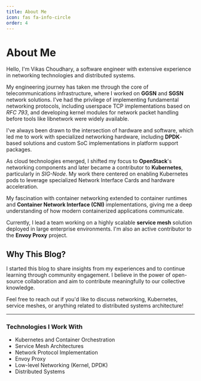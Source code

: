 ```yaml
---
title: About Me
icon: fas fa-info-circle
order: 4
---
```


# About Me

Hello, I'm Vikas Choudhary, a software engineer with extensive experience in networking technologies and distributed systems.

My engineering journey has taken me through the core of telecommunications infrastructure, where I worked on **GGSN** and **SGSN** network solutions. I've had the privilege of implementing fundamental networking protocols, including userspace TCP implementations based on *RFC 793*, and developing kernel modules for network packet handling before tools like libnetwork were widely available.

I've always been drawn to the intersection of hardware and software, which led me to work with specialized networking hardware, including **DPDK**-based solutions and custom SoC implementations in platform support packages.

As cloud technologies emerged, I shifted my focus to **OpenStack**'s networking components and later became a contributor to **Kubernetes**, particularly in *SIG-Node*. My work there centered on enabling Kubernetes pods to leverage specialized Network Interface Cards and hardware acceleration.

My fascination with container networking extended to container runtimes and **Container Network Interface (CNI)** implementations, giving me a deep understanding of how modern containerized applications communicate.

Currently, I lead a team working on a highly scalable **service mesh** solution deployed in large enterprise environments. I'm also an active contributor to the **Envoy Proxy** project.

## Why This Blog?

I started this blog to share insights from my experiences and to continue learning through community engagement. I believe in the power of open-source collaboration and aim to contribute meaningfully to our collective knowledge.

Feel free to reach out if you'd like to discuss networking, Kubernetes, service meshes, or anything related to distributed systems architecture!

---

### Technologies I Work With

- Kubernetes and Container Orchestration
- Service Mesh Architectures
- Network Protocol Implementation
- Envoy Proxy
- Low-level Networking (Kernel, DPDK)
- Distributed Systems
